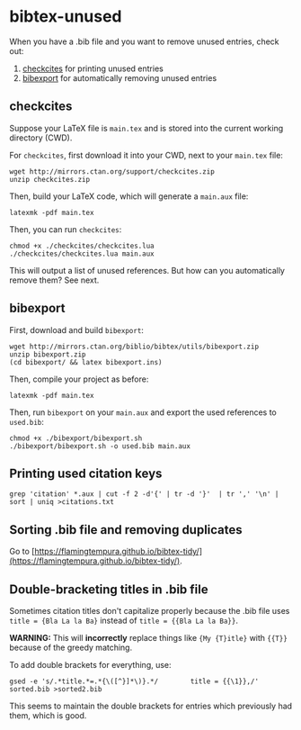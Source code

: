 # bibtex-unused

When you have a .bib file and you want to remove unused entries, check out:

1. [checkcites](https://www.ctan.org/pkg/checkcites) for printing unused entries
2. [bibexport](https://ctan.org/tex-archive/biblio/bibtex/utils/bibexport/?lang=en) for automatically removing unused entries

## checkcites

Suppose your LaTeX file is `main.tex` and is stored into the current working directory (CWD).

For `checkcites`, first download it into your CWD, next to your `main.tex` file:

```
wget http://mirrors.ctan.org/support/checkcites.zip
unzip checkcites.zip
```

Then, build your LaTeX code, which will generate a `main.aux` file:

```
latexmk -pdf main.tex
```

Then, you can run `checkcites`:

```
chmod +x ./checkcites/checkcites.lua
./checkcites/checkcites.lua main.aux
```

This will output a list of unused references. 
But how can you automatically remove them?
See next.

## bibexport

First, download and build `bibexport`:

```
wget http://mirrors.ctan.org/biblio/bibtex/utils/bibexport.zip
unzip bibexport.zip
(cd bibexport/ && latex bibexport.ins)
```

Then, compile your project as before:

```
latexmk -pdf main.tex
```

Then, run `bibexport` on your `main.aux` and export the used references to `used.bib`:

```
chmod +x ./bibexport/bibexport.sh
./bibexport/bibexport.sh -o used.bib main.aux
```

## Printing used citation keys

```
grep 'citation' *.aux | cut -f 2 -d'{' | tr -d '}'  | tr ',' '\n' | sort | uniq >citations.txt
```

## Sorting .bib file and removing duplicates

Go to [https://flamingtempura.github.io/bibtex-tidy/](https://flamingtempura.github.io/bibtex-tidy/).

## Double-bracketing titles in .bib file

Sometimes citation titles don't capitalize properly because the .bib file uses `title = {Bla La la Ba}` instead of `title = {{Bla La la Ba}}`.

**WARNING:** This will **incorrectly** replace things like `{My {T}itle}` with `{{T}}` because of the greedy matching.

To add double brackets for everything, use:

```
gsed -e 's/.*title.*=.*{\([^}]*\)}.*/        title = {{\1}},/' sorted.bib >sorted2.bib
```

This seems to maintain the double brackets for entries which previously had them, which is good.
